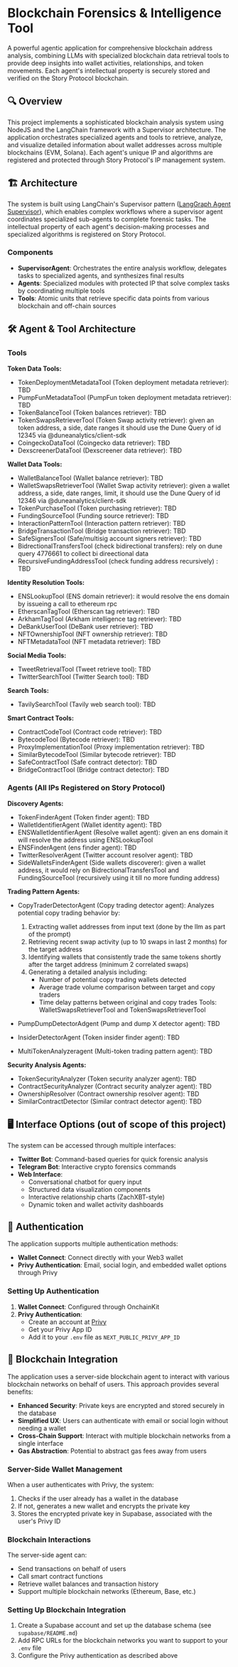 # Blockchain Forensics & Intelligence Tool

A powerful agentic application for comprehensive blockchain address analysis, combining LLMs with specialized blockchain data retrieval tools to provide deep insights into wallet activities, relationships, and token movements. Each agent's intellectual property is securely stored and verified on the Story Protocol blockchain.

## 🔍 Overview

This project implements a sophisticated blockchain analysis system using NodeJS and the LangChain framework with a Supervisor architecture. The application orchestrates specialized agents and tools to retrieve, analyze, and visualize detailed information about wallet addresses across multiple blockchains (EVM, Solana). Each agent's unique IP and algorithms are registered and protected through Story Protocol's IP management system.

## 🏗️ Architecture

The system is built using LangChain's Supervisor pattern ([LangGraph Agent Supervisor](https://langchain-ai.github.io/langgraph/tutorials/multi_agent/agent_supervisor/)), which enables complex workflows where a supervisor agent coordinates specialized sub-agents to complete forensic tasks. The intellectual property of each agent's decision-making processes and specialized algorithms is registered on Story Protocol.

### Components

- **SupervisorAgent**: Orchestrates the entire analysis workflow, delegates tasks to specialized agents, and synthesizes final results
- **Agents**: Specialized modules with protected IP that solve complex tasks by coordinating multiple tools
- **Tools**: Atomic units that retrieve specific data points from various blockchain and off-chain sources

## 🛠️ Agent & Tool Architecture

### Tools

**Token Data Tools:**
- TokenDeploymentMetadataTool (Token deployment metadata retriever): TBD
- PumpFunMetadataTool (PumpFun token deployment metadata retriever): TBD
- TokenBalanceTool (Token balances retriever): TBD
- TokenSwapsRetrieverTool (Token Swap activity retriever): given an token address, a side, date ranges it should use the Dune Query of id 12345 via @duneanalytics/client-sdk
- CoingeckoDataTool (Coingecko data retriever): TBD
- DexscreenerDataTool (Dexscreener data retriever): TBD

**Wallet Data Tools:**
- WalletBalanceTool (Wallet balance retriever): TBD
- WalletSwapsRetrieverTool (Wallet Swap activity retriever): given a wallet address, a side, date ranges, limit, it should use the Dune Query of id 12346 via @duneanalytics/client-sdk
- TokenPurchaseTool (Token purchasing retriever): TBD
- FundingSourceTool (Funding source retriever): TBD
- InteractionPatternTool (Interaction pattern retriever): TBD
- BridgeTransactionTool (Bridge transaction retriever): TBD
- SafeSignersTool (Safe/multisig account signers retriever): TBD
- BidrectionalTransfersTool (check bidirectional transfers): rely on dune query 4776661 to collect bi direectional data
- RecursiveFundingAddressTool (check funding address recursively) : TBD

**Identity Resolution Tools:**
- ENSLookupTool (ENS domain retriever): it would resolve the ens domain by issueing a call to ethereum rpc
- EtherscanTagTool (Etherscan tag retriever): TBD
- ArkhamTagTool (Arkham intelligence tag retriever): TBD
- DeBankUserTool (DeBank user retriever): TBD
- NFTOwnershipTool (NFT ownership retriever): TBD
- NFTMetadataTool (NFT metadata retriever): TBD

**Social Media Tools:**
- TweetRetrievalTool (Tweet retrieve tool): TBD
- TwitterSearchTool (Twitter Search tool): TBD

**Search Tools:**
- TavilySearchTool (Tavily web search tool): TBD

**Smart Contract Tools:**
- ContractCodeTool (Contract code retriever): TBD
- BytecodeTool (Bytecode retriever): TBD
- ProxyImplementationTool (Proxy implementation retriever): TBD
- SimilarBytecodeTool (Similar bytecode retriever): TBD
- SafeContractTool (Safe contract detector): TBD
- BridgeContractTool (Bridge contract detector): TBD

### Agents (All IPs Registered on Story Protocol)

**Discovery Agents:**
- TokenFinderAgent (Token finder agent): TBD
- WalletIdentifierAgent (Wallet identity agent): TBD
- ENSWalletIdentifierAgent (Resolve wallet agent): given an ens domain it will resolve the address using ENSLookupTool
- ENSFinderAgent (ens finder agent): TBD
- TwitterResolverAgent (Twitter account resolver agent): TBD
- SideWalletsFinderAgent (Side wallets discoverer): given a wallet address, it would rely on BidrectionalTransfersTool and FundingSourceTool (recursively using it till no more funding address)

**Trading Pattern Agents:**
- CopyTraderDetectorAgent (Copy trading detector agent): Analyzes potential copy trading behavior by:
  1. Extracting wallet addresses from input text (done by the llm as part of the prompt)
  2. Retrieving recent swap activity (up to 10 swaps in last 2 months) for the target address
  3. Identifying wallets that consistently trade the same tokens shortly after the target address (minimum 2 correlated swaps)
  4. Generating a detailed analysis including:
     - Number of potential copy trading wallets detected
     - Average trade volume comparison between target and copy traders
     - Time delay patterns between original and copy trades
  Tools: WalletSwapsRetrieverTool and TokenSwapsRetrieverTool

- PumpDumpDetectorAdgent (Pump and dump X detector agent): TBD
- InsiderDetectorAgent (Token insider finder agent): TBD
- MultiTokenAnalyzeragent (Multi-token trading pattern agent): TBD

**Security Analysis Agents:**
- TokenSecurityAnalyzer (Token security analyzer agent): TBD
- ContractSecurityAnalyzer (Contract security analyzer agent): TBD
- OwnershipResolver (Contract ownership resolver agent): TBD
- SimilarContractDetector (Similar contract detector agent): TBD

## 🖥️ Interface Options (out of scope of this project)

The system can be accessed through multiple interfaces:

- **Twitter Bot**: Command-based queries for quick forensic analysis
- **Telegram Bot**: Interactive crypto forensics commands
- **Web Interface**:
  - Conversational chatbot for query input
  - Structured data visualization components
  - Interactive relationship charts (ZachXBT-style)
  - Dynamic token and wallet activity dashboards

## 🔐 Authentication

The application supports multiple authentication methods:

- **Wallet Connect**: Connect directly with your Web3 wallet
- **Privy Authentication**: Email, social login, and embedded wallet options through Privy

### Setting Up Authentication

1. **Wallet Connect**: Configured through OnchainKit
2. **Privy Authentication**: 
   - Create an account at [Privy](https://privy.io/)
   - Get your Privy App ID
   - Add it to your `.env` file as `NEXT_PUBLIC_PRIVY_APP_ID`

## 🔗 Blockchain Integration

The application uses a server-side blockchain agent to interact with various blockchain networks on behalf of users. This approach provides several benefits:

- **Enhanced Security**: Private keys are encrypted and stored securely in the database
- **Simplified UX**: Users can authenticate with email or social login without needing a wallet
- **Cross-Chain Support**: Interact with multiple blockchain networks from a single interface
- **Gas Abstraction**: Potential to abstract gas fees away from users

### Server-Side Wallet Management

When a user authenticates with Privy, the system:

1. Checks if the user already has a wallet in the database
2. If not, generates a new wallet and encrypts the private key
3. Stores the encrypted private key in Supabase, associated with the user's Privy ID

### Blockchain Interactions

The server-side agent can:

- Send transactions on behalf of users
- Call smart contract functions
- Retrieve wallet balances and transaction history
- Support multiple blockchain networks (Ethereum, Base, etc.)

### Setting Up Blockchain Integration

1. Create a Supabase account and set up the database schema (see `supabase/README.md`)
2. Add RPC URLs for the blockchain networks you want to support to your `.env` file
3. Configure the Privy authentication as described above
